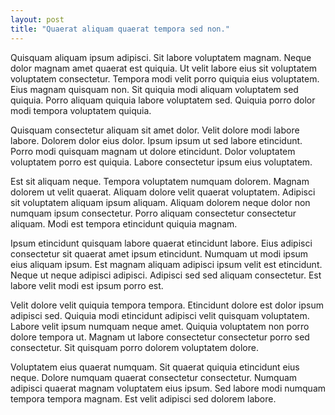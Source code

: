 ```yaml
---
layout: post
title: "Quaerat aliquam quaerat tempora sed non."
---
```



Quisquam aliquam ipsum adipisci. Sit labore voluptatem magnam. Neque dolor magnam amet quaerat est quiquia. Ut velit labore eius sit voluptatem voluptatem consectetur. Tempora modi velit porro quiquia eius voluptatem. Eius magnam quisquam non. Sit quiquia modi aliquam voluptatem sed quiquia. Porro aliquam quiquia labore voluptatem sed. Quiquia porro dolor modi tempora voluptatem quiquia.

<!--more-->

Quisquam consectetur aliquam sit amet dolor. Velit dolore modi labore labore. Dolorem dolor eius dolor. Ipsum ipsum ut sed labore etincidunt. Porro modi quisquam magnam ut dolore etincidunt. Dolor voluptatem voluptatem porro est quiquia. Labore consectetur ipsum eius voluptatem.

Est sit aliquam neque. Tempora voluptatem numquam dolorem. Magnam dolorem ut velit quaerat. Aliquam dolore velit quaerat voluptatem. Adipisci sit voluptatem aliquam ipsum aliquam. Aliquam dolorem neque dolor non numquam ipsum consectetur. Porro aliquam consectetur consectetur aliquam. Modi est tempora etincidunt quiquia magnam.

Ipsum etincidunt quisquam labore quaerat etincidunt labore. Eius adipisci consectetur sit quaerat amet ipsum etincidunt. Numquam ut modi ipsum eius aliquam ipsum. Est magnam aliquam adipisci ipsum velit est etincidunt. Neque ut neque adipisci adipisci. Adipisci sed sed aliquam consectetur. Est labore velit modi est ipsum porro est.

Velit dolore velit quiquia tempora tempora. Etincidunt dolore est dolor ipsum adipisci sed. Quiquia modi etincidunt adipisci velit quisquam voluptatem. Labore velit ipsum numquam neque amet. Quiquia voluptatem non porro dolore tempora ut. Magnam ut labore consectetur consectetur porro sed consectetur. Sit quisquam porro dolorem voluptatem dolore.

Voluptatem eius quaerat numquam. Sit quaerat quiquia etincidunt eius neque. Dolore numquam quaerat consectetur consectetur. Numquam adipisci quaerat magnam voluptatem eius ipsum. Sed labore modi numquam tempora tempora magnam. Est velit adipisci sed dolorem labore.